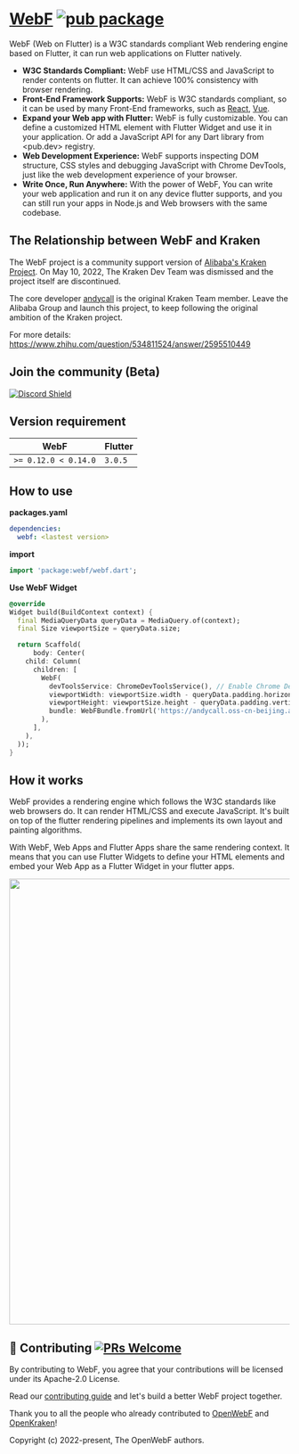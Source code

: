 # [WebF](https://openwebf.com/) [![pub package](https://img.shields.io/pub/v/webf.svg)](https://pub.dev/packages/webf)

WebF (Web on Flutter) is a W3C standards compliant Web rendering engine based on Flutter, it can run web applications on Flutter natively.

- **W3C Standards Compliant:** WebF use HTML/CSS and JavaScript to render contents on flutter. It can achieve 100% consistency with browser rendering.
- **Front-End Framework Supports:** WebF is W3C standards compliant, so it can be used by many Front-End frameworks, such as [React](https://reactjs.org/), [Vue](https://vuejs.org/).
- **Expand your Web app with Flutter:** WebF is fully customizable. You can define a customized HTML element with Flutter Widget and use it in your application. Or add a JavaScript API for any Dart library from <pub.dev> registry.
- **Web Development Experience:** WebF supports inspecting DOM structure, CSS styles and debugging JavaScript with Chrome DevTools, just like the web development experience of your browser.
- **Write Once, Run Anywhere:** With the power of WebF, You can write your web application and run it on any device flutter supports, and you can still run your apps in Node.js and Web browsers with the same codebase.


## The Relationship between WebF and Kraken

The WebF project is a community support version of [Alibaba's Kraken Project](https://github.com/openkraken/kraken). On May 10, 2022, The Kraken Dev Team was dismissed and the project itself are discontinued. 

The core developer [andycall](https://github.com/andycall) is the original Kraken Team member. Leave the Alibaba Group and launch this project, to keep following the original ambition of the Kraken project. 

For more details: https://www.zhihu.com/question/534811524/answer/2595510449

## Join the community (Beta)

[![Discord Shield](https://discordapp.com/api/guilds/1008119434688344134/widget.png?style=banner1)](https://discord.gg/DvUBtXZ5rK)

## Version requirement

| WebF                 | Flutter |
| -------------------- | ------- |
| `>= 0.12.0 < 0.14.0` | `3.0.5` |

## How to use

**packages.yaml**

```yaml
dependencies:
  webf: <lastest version>
```

**import**

```dart
import 'package:webf/webf.dart';
```

**Use WebF Widget**

```dart
@override
Widget build(BuildContext context) {
  final MediaQueryData queryData = MediaQuery.of(context);
  final Size viewportSize = queryData.size;

  return Scaffold(
      body: Center(
    child: Column(
      children: [
        WebF(
          devToolsService: ChromeDevToolsService(), // Enable Chrome DevTools Services
          viewportWidth: viewportSize.width - queryData.padding.horizontal, // Adjust the viewportWidth
          viewportHeight: viewportSize.height - queryData.padding.vertical, // Adjust the viewportHeight
          bundle: WebFBundle.fromUrl('https://andycall.oss-cn-beijing.aliyuncs.com/demo/demo-vue.js'), // The page entry point
        ),
      ],
    ),
  ));
}
```

## How it works

WebF provides a rendering engine which follows the W3C standards like web browsers do. It can render HTML/CSS and execute JavaScript. It's built on top of the flutter rendering pipelines and implements its own layout and painting algorithms.

With WebF, Web Apps and Flutter Apps share the same rendering context. It means that you can use Flutter Widgets to define your HTML elements and embed your Web App as a Flutter Widget in your flutter apps.

<img src="https://user-images.githubusercontent.com/4409743/186230941-83b0aa1c-59d1-4d8d-be10-958a3ae64114.jpg" width="800" style="display: block; margin: 0 auto;" />

## 👏 Contributing [![PRs Welcome](https://img.shields.io/badge/PRs-welcome-brightgreen.svg?style=flat-square)](https://github.com/openwebf/webf/pulls)

By contributing to WebF, you agree that your contributions will be licensed under its Apache-2.0 License.

Read our [contributing guide](https://github.com/openwebf/webf/blob/main/.github/CONTRIBUTING.md) and let's build a better WebF project together.

Thank you to all the people who already contributed to [OpenWebF](https://github.com/openwebf) and [OpenKraken](https://github.com/openkraken)!

Copyright (c) 2022-present, The OpenWebF authors.
